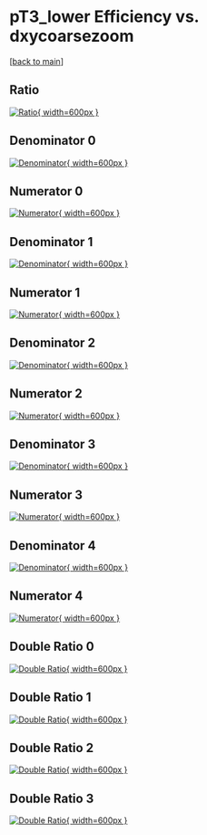 # pT3_lower Efficiency vs. dxycoarsezoom

[[back to main](./)]



## Ratio

[![Ratio](../mtv/var/pT3_lower_loweta_321_0_eff_dxycoarsezoom.png){ width=600px }](../mtv/var/pT3_lower_loweta_321_0_eff_dxycoarsezoom.pdf)

## Denominator 0

[![Denominator](../mtv/den/pT3_lower_loweta_321_0_eff_dxycoarsezoom_den0.png){ width=600px }](../mtv/den/pT3_lower_loweta_321_0_eff_dxycoarsezoom_den0.pdf)

## Numerator 0

[![Numerator](../mtv/num/pT3_lower_loweta_321_0_eff_dxycoarsezoom_num0.png){ width=600px }](../mtv/num/pT3_lower_loweta_321_0_eff_dxycoarsezoom_num0.pdf)

## Denominator 1

[![Denominator](../mtv/den/pT3_lower_loweta_321_0_eff_dxycoarsezoom_den1.png){ width=600px }](../mtv/den/pT3_lower_loweta_321_0_eff_dxycoarsezoom_den1.pdf)

## Numerator 1

[![Numerator](../mtv/num/pT3_lower_loweta_321_0_eff_dxycoarsezoom_num1.png){ width=600px }](../mtv/num/pT3_lower_loweta_321_0_eff_dxycoarsezoom_num1.pdf)

## Denominator 2

[![Denominator](../mtv/den/pT3_lower_loweta_321_0_eff_dxycoarsezoom_den2.png){ width=600px }](../mtv/den/pT3_lower_loweta_321_0_eff_dxycoarsezoom_den2.pdf)

## Numerator 2

[![Numerator](../mtv/num/pT3_lower_loweta_321_0_eff_dxycoarsezoom_num2.png){ width=600px }](../mtv/num/pT3_lower_loweta_321_0_eff_dxycoarsezoom_num2.pdf)

## Denominator 3

[![Denominator](../mtv/den/pT3_lower_loweta_321_0_eff_dxycoarsezoom_den3.png){ width=600px }](../mtv/den/pT3_lower_loweta_321_0_eff_dxycoarsezoom_den3.pdf)

## Numerator 3

[![Numerator](../mtv/num/pT3_lower_loweta_321_0_eff_dxycoarsezoom_num3.png){ width=600px }](../mtv/num/pT3_lower_loweta_321_0_eff_dxycoarsezoom_num3.pdf)

## Denominator 4

[![Denominator](../mtv/den/pT3_lower_loweta_321_0_eff_dxycoarsezoom_den4.png){ width=600px }](../mtv/den/pT3_lower_loweta_321_0_eff_dxycoarsezoom_den4.pdf)

## Numerator 4

[![Numerator](../mtv/num/pT3_lower_loweta_321_0_eff_dxycoarsezoom_num4.png){ width=600px }](../mtv/num/pT3_lower_loweta_321_0_eff_dxycoarsezoom_num4.pdf)

## Double Ratio 0

[![Double Ratio](../mtv/ratio/pT3_lower_loweta_321_0_eff_dxycoarsezoom_ratio0.png){ width=600px }](../mtv/ratio/pT3_lower_loweta_321_0_eff_dxycoarsezoom_ratio0.pdf)

## Double Ratio 1

[![Double Ratio](../mtv/ratio/pT3_lower_loweta_321_0_eff_dxycoarsezoom_ratio1.png){ width=600px }](../mtv/ratio/pT3_lower_loweta_321_0_eff_dxycoarsezoom_ratio1.pdf)

## Double Ratio 2

[![Double Ratio](../mtv/ratio/pT3_lower_loweta_321_0_eff_dxycoarsezoom_ratio2.png){ width=600px }](../mtv/ratio/pT3_lower_loweta_321_0_eff_dxycoarsezoom_ratio2.pdf)

## Double Ratio 3

[![Double Ratio](../mtv/ratio/pT3_lower_loweta_321_0_eff_dxycoarsezoom_ratio3.png){ width=600px }](../mtv/ratio/pT3_lower_loweta_321_0_eff_dxycoarsezoom_ratio3.pdf)

